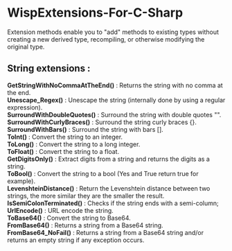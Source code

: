 # WispExtensions-For-C-Sharp
Extension methods enable you to "add" methods to existing types without creating a new derived type, recompiling, or otherwise modifying the original type.

## String extensions :

**GetStringWithNoCommaAtTheEnd()** : Returns the string with no comma at the end.<br/>
**Unescape_Regex()** : Unescape the string (internally done by using a regular expression).<br/>
**SurroundWithDoubleQuotes()** : Surround the string with double quotes "".<br/>
**SurroundWithCurlyBraces()** : Surround the string curly braces {}.<br/>
**SurroundWithBars()** : Surround the string with bars [].<br/>
**ToInt()** : Convert the string to an integer.<br/>
**ToLong()** : Convert the string to a long integer.<br/>
**ToFloat()** : Convert the string to a float.<br/>
**GetDigitsOnly()** : Extract digits from a string and returns the digits as a string.<br/>
**ToBool()** : Convert the string to a bool (Yes and True return true for example).<br/>
**LevenshteinDistance()** : Return the Levenshtein distance between two strings, the more similar they are the smaller the result.<br/>
**IsSemiColonTerminated()** : Checks if the string ends with a semi-column;<br/>
**UrlEncode()** : URL encode the string.<br/>
**ToBase64()** : Convert the string to Base64.<br/>
**FromBase64()** : Returns a string from a Base64 string.<br/>
**FromBase64_NoFail()** : Returns a string from a Base64 string and/or returns an empty string if any exception occurs.<br/>
